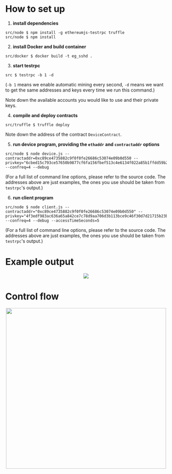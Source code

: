 # How to set up

1. **install dependencies**
```
src/node $ npm install -g ethereumjs-testrpc truffle
src/node $ npm install
```

2. **install Docker and build container**
```
src/docker $ docker build -t eg_sshd .
```

3. **start testrpc**
```
src $ testrpc -b 1 -d
```

(`-b 1` means we enable automatic mining every second, `-d` means we want to get the same addresses and keys every time we run this command.)

Note down the available accounts you would like to use and their private keys.

4. **compile and deploy contracts**
```
src/truffle $ truffle deploy
```

Note down the address of the contract `DeviceContract`.

5. **run device program, providing the `ethaddr` and `contractaddr` options**
```
src/node $ node device.js --contractaddr=0xc89ce4735882c9f0f0fe26686c53074e09b0d550 --privkey="6cbed15c793ce57650b9877cf6fa156fbef513c4e6134f022a85b1ffdd59b2a1" --confreq=4 --debug
```

(For a full list of command line options, please refer to the source code. The addresses above are just examples, the ones you use should be taken from `testrpc`'s output.)

6. **run client program**
```
src/node $ node client.js --contractaddr="0xc89ce4735882c9f0f0fe26686c53074e09b0d550" --privkey="4f3edf983ac636a65a842ce7c78d9aa706d3b113bce9c46f30d7d21715b23b1d" --confreq=4 --debug --accessTimeSeconds=5
```

(For a full list of command line options, please refer to the source code. The addresses above are just examples, the ones you use should be taken from `testrpc`'s output.)

# Example output

<p align="center">
    <img src="./diagrams/imgs/prototype_output.png">
</p>

# Control flow

<p align="center">
    <img src="./diagrams/imgs/prototype.png" width="500">
</p>
